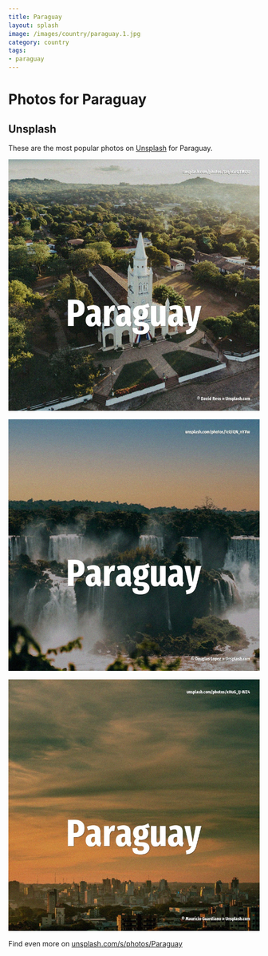 ```yaml
---
title: Paraguay
layout: splash
image: /images/country/paraguay.1.jpg
category: country
tags:
- paraguay
---
```

# Photos for Paraguay

## Unsplash

These are the most popular photos on [Unsplash](https://unsplash.com) for Paraguay.

![Paraguay](/images/country/paraguay.1.jpg)

![Paraguay](/images/country/paraguay.2.jpg)

![Paraguay](/images/country/paraguay.3.jpg)

Find even more on [unsplash.com/s/photos/Paraguay](https://unsplash.com/s/photos/Paraguay)